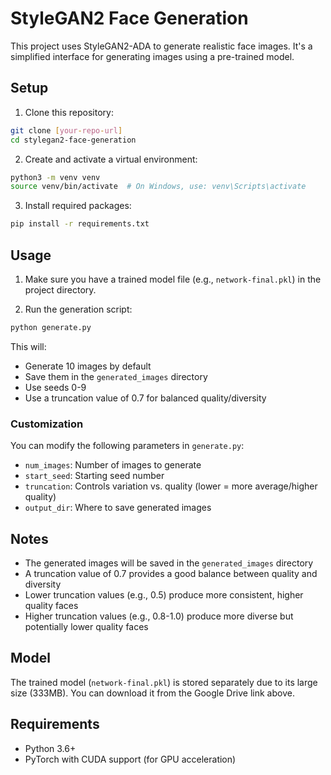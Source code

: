 # StyleGAN2 Face Generation

This project uses StyleGAN2-ADA to generate realistic face images. It's a simplified interface for generating images using a pre-trained model.

## Setup

1. Clone this repository:
```bash
git clone [your-repo-url]
cd stylegan2-face-generation
```

2. Create and activate a virtual environment:
```bash
python3 -m venv venv
source venv/bin/activate  # On Windows, use: venv\Scripts\activate
```

3. Install required packages:
```bash
pip install -r requirements.txt
```

## Usage

1. Make sure you have a trained model file (e.g., `network-final.pkl`) in the project directory.

2. Run the generation script:
```bash
python generate.py
```

This will:
- Generate 10 images by default
- Save them in the `generated_images` directory
- Use seeds 0-9
- Use a truncation value of 0.7 for balanced quality/diversity

### Customization

You can modify the following parameters in `generate.py`:
- `num_images`: Number of images to generate
- `start_seed`: Starting seed number
- `truncation`: Controls variation vs. quality (lower = more average/higher quality)
- `output_dir`: Where to save generated images

## Notes

- The generated images will be saved in the `generated_images` directory
- A truncation value of 0.7 provides a good balance between quality and diversity
- Lower truncation values (e.g., 0.5) produce more consistent, higher quality faces
- Higher truncation values (e.g., 0.8-1.0) produce more diverse but potentially lower quality faces

## Model

The trained model (`network-final.pkl`) is stored separately due to its large size (333MB). You can download it from the Google Drive link above.

## Requirements

- Python 3.6+
- PyTorch with CUDA support (for GPU acceleration) 